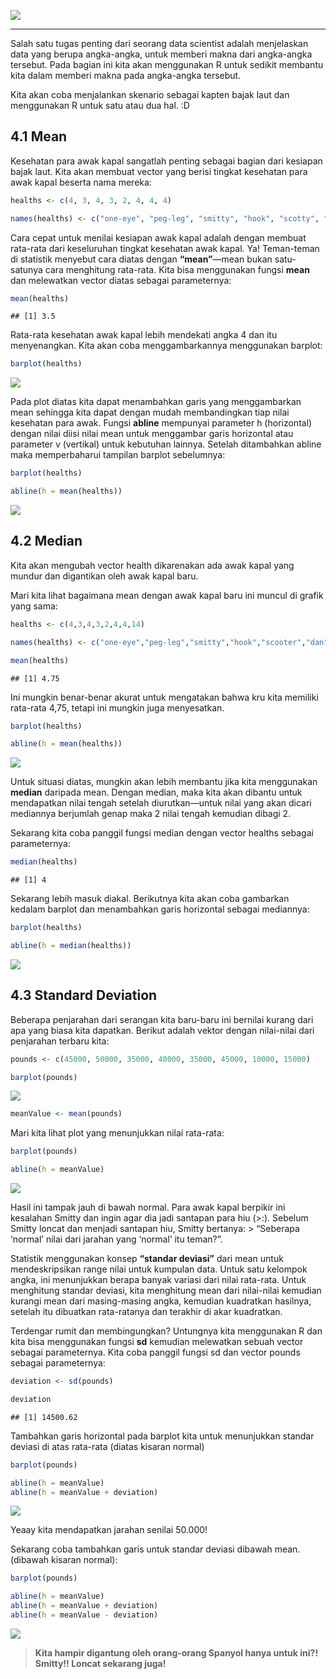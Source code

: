 
![](./images/header4.png)<!-- -->

-----

Salah satu tugas penting dari seorang data scientist adalah menjelaskan
data yang berupa angka-angka, untuk memberi makna dari angka-angka
tersebut. Pada bagian ini kita akan menggunakan R untuk sedikit membantu
kita dalam memberi makna pada angka-angka tersebut.

Kita akan coba menjalankan skenario sebagai kapten bajak laut dan
menggunakan R untuk satu atau dua hal. :D

## 4.1 Mean

Kesehatan para awak kapal sangatlah penting sebagai bagian dari kesiapan
bajak laut. Kita akan membuat vector yang berisi tingkat kesehatan para
awak kapal beserta nama mereka:

``` r
healths <- c(4, 3, 4, 3, 2, 4, 4, 4)

names(healths) <- c("one-eye", "peg-leg", "smitty", "hook", "scotty", "kuma", "mickey", "blackbeard")
```

Cara cepat untuk menilai kesiapan awak kapal adalah dengan membuat
rata-rata dari keseluruhan tingkat kesehatan awak kapal. Ya\!
Teman-teman di statistik menyebut cara diatas dengan **“mean”**—mean
bukan satu-satunya cara menghitung rata-rata. Kita bisa menggunakan
fungsi **mean** dan melewatkan vector diatas sebagai parameternya:

``` r
mean(healths)
```

    ## [1] 3.5

Rata-rata kesehatan awak kapal lebih mendekati angka 4 dan itu
menyenangkan. Kita akan coba menggambarkannya menggunakan barplot:

``` r
barplot(healths)
```

![](MFM-R-M4_files/figure-gfm/unnamed-chunk-4-1.png)<!-- -->

Pada plot diatas kita dapat menambahkan garis yang menggambarkan mean
sehingga kita dapat dengan mudah membandingkan tiap nilai kesehatan para
awak. Fungsi **abline** mempunyai parameter h (horizontal) dengan nilai
diisi nilai mean untuk menggambar garis horizontal atau parameter v
(vertikal) untuk kebutuhan lainnya. Setelah ditambahkan abline maka
memperbaharui tampilan barplot sebelumnya:

``` r
barplot(healths)

abline(h = mean(healths))
```

![](MFM-R-M4_files/figure-gfm/unnamed-chunk-5-1.png)<!-- -->

## 4.2 Median

Kita akan mengubah vector health dikarenakan ada awak kapal yang mundur
dan digantikan oleh awak kapal baru.

Mari kita lihat bagaimana mean dengan awak kapal baru ini muncul di
grafik yang sama:

``` r
healths <- c(4,3,4,3,2,4,4,14)

names(healths) <- c("one-eye","peg-leg","smitty","hook","scooter","dan","mickey","davy jones")

mean(healths)
```

    ## [1] 4.75

Ini mungkin benar-benar akurat untuk mengatakan bahwa kru kita memiliki
rata-rata 4,75, tetapi ini mungkin juga menyesatkan.

``` r
barplot(healths)

abline(h = mean(healths))
```

![](MFM-R-M4_files/figure-gfm/unnamed-chunk-7-1.png)<!-- -->

Untuk situasi diatas, mungkin akan lebih membantu jika kita menggunakan
**median** daripada mean. Dengan median, maka kita akan dibantu untuk
mendapatkan nilai tengah setelah diurutkan—untuk nilai yang akan dicari
mediannya berjumlah genap maka 2 nilai tengah kemudian dibagi 2.

Sekarang kita coba panggil fungsi median dengan vector healths sebagai
parameternya:

``` r
median(healths)
```

    ## [1] 4

Sekarang lebih masuk diakal. Berikutnya kita akan coba gambarkan kedalam
barplot dan menambahkan garis horizontal sebagai mediannya:

``` r
barplot(healths)

abline(h = median(healths))
```

![](MFM-R-M4_files/figure-gfm/unnamed-chunk-9-1.png)<!-- -->

## 4.3 Standard Deviation

Beberapa penjarahan dari serangan kita baru-baru ini bernilai kurang
dari apa yang biasa kita dapatkan. Berikut adalah vektor dengan
nilai-nilai dari penjarahan terbaru kita:

``` r
pounds <- c(45000, 50000, 35000, 40000, 35000, 45000, 10000, 15000)

barplot(pounds)
```

![](MFM-R-M4_files/figure-gfm/unnamed-chunk-10-1.png)<!-- -->

``` r
meanValue <- mean(pounds)
```

Mari kita lihat plot yang menunjukkan nilai rata-rata:

``` r
barplot(pounds)

abline(h = meanValue)
```

![](MFM-R-M4_files/figure-gfm/unnamed-chunk-11-1.png)<!-- -->

Hasil ini tampak jauh di bawah normal. Para awak kapal berpikir ini
kesalahan Smitty dan ingin agar dia jadi santapan para hiu (\>:).
Sebelum Smitty loncat dan menjadi santapan hiu, Smitty bertanya: \>
“Seberapa ‘normal’ nilai dari jarahan yang ‘normal’ itu teman?”.

Statistik menggunakan konsep **“standar deviasi”** dari mean untuk
mendeskripsikan range nilai untuk kumpulan data. Untuk satu kelompok
angka, ini menunjukkan berapa banyak variasi dari nilai rata-rata. Untuk
menghitung standar deviasi, kita menghitung mean dari nilai-nilai
kemudian kurangi mean dari masing-masing angka, kemudian kuadratkan
hasilnya, setelah itu dibuatkan rata-ratanya dan terakhir di akar
kuadratkan.

Terdengar rumit dan membingungkan? Untungnya kita menggunakan R dan kita
bisa menggunakan fungsi **sd** kemudian melewatkan sebuah vector sebagai
parameternya. Kita coba panggil fungsi sd dan vector pounds sebagai
parameternya:

``` r
deviation <- sd(pounds)

deviation
```

    ## [1] 14500.62

Tambahkan garis horizontal pada barplot kita untuk menunjukkan standar
deviasi di atas rata-rata (diatas kisaran normal)

``` r
barplot(pounds)

abline(h = meanValue)
abline(h = meanValue + deviation)
```

![](MFM-R-M4_files/figure-gfm/unnamed-chunk-13-1.png)<!-- -->

Yeaay kita mendapatkan jarahan senilai 50.000\!

Sekarang coba tambahkan garis untuk standar deviasi dibawah mean.
(dibawah kisaran normal):

``` r
barplot(pounds)

abline(h = meanValue)
abline(h = meanValue + deviation)
abline(h = meanValue - deviation)
```

![](MFM-R-M4_files/figure-gfm/unnamed-chunk-14-1.png)<!-- -->

> **Kita hampir digantung oleh orang-orang Spanyol hanya untuk ini?\!
> Smitty\!\! Loncat sekarang juga\!**
